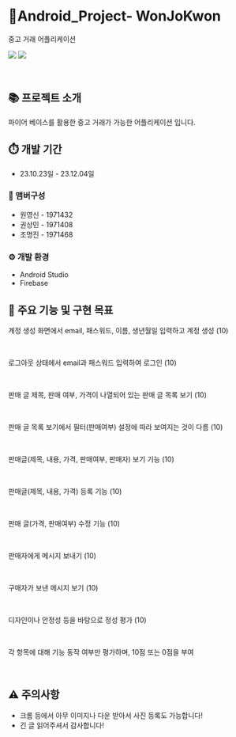 # 🤖Android_Project- WonJoKwon

중고 거래 어플리케이션

<img src="https://img.shields.io/badge/Kotlin-F48E00?style=flat&logo=Kotlin&logoColor=white"/> <img src="https://img.shields.io/badge/Firebase-FFCA28?style=flat&logo=Firebase&logoColor=white"/>

<br>

## 📚 프로젝트 소개

파이어 베이스를 활용한 중고 거래가 가능한 어플리케이션 입니다.
<br>

## ⏱️ 개발 기간

- 23.10.23일 - 23.12.04일

### 👬 맴버구성

- 원영신 - 1971432
- 권상민 - 1971408
- 조명진 - 1971468

### ⚙️ 개발 환경

- Android Studio
- Firebase

## 📌 주요 기능 및 구현 목표

 계정 생성 화면에서 email, 패스워드, 이름, 생년월일 입력하고 계정 생성 (10)

<br>

 로그아웃 상태에서 email과 패스워드 입력하여 로그인 (10)

<br>

판매 글 제목, 판매 여부, 가격이 나열되어 있는 판매 글 목록 보기 (10)

<br>

판매 글 목록 보기에서 필터(판매여부) 설정에 따라 보여지는 것이 다름 (10)

<br>

판매글(제목, 내용, 가격, 판매여부, 판매자) 보기 기능 (10)

<br>

판매글(제목, 내용, 가격) 등록 기능 (10)

<br>

판매 글(가격, 판매여부) 수정 기능 (10)

<br>

판매자에게 메시지 보내기 (10)

<br>

구매자가 보낸 메시지 보기 (10)

<br>

디자인이나 안정성 등을 바탕으로 정성 평가 (10)

<br>

각 항목에 대해 기능 동작 여부만 평가하며, 10점 또는 0점을 부여

<br>

## ⚠️ 주의사항

- 크롬 등에서 아무 이미지나 다운 받아서 사진 등록도 가능합니다!
- 긴 글 읽어주셔서 감사합니다!
